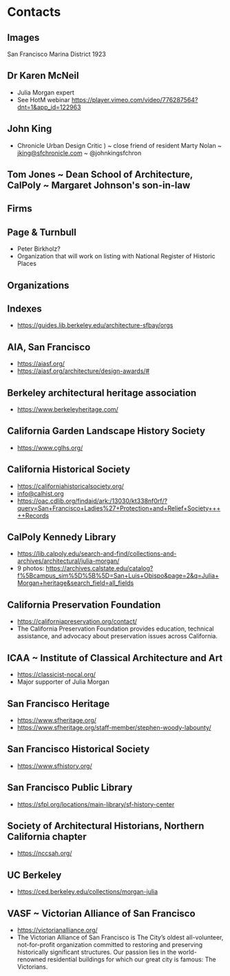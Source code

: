 # Contacts

## Images

San Francisco Marina District 1923



## Dr Karen McNeil

* Julia Morgan expert
* See HotM webinar https://player.vimeo.com/video/776287564?dnt=1&app_id=122963

## John King

* Chronicle Urban Design Critic ) ~ close friend of resident Marty Nolan ~ jking@sfchronicle.com ~ @johnkingsfchron

## Tom Jones ~ Dean School of Architecture, CalPoly ~ Margaret Johnson's son-in-law

## Firms

## Page & Turnbull

* Peter Birkholz?
* Organization that will work on listing with National Register of Historic Places


## Organizations

## Indexes

* https://guides.lib.berkeley.edu/architecture-sfbay/orgs


## AIA, San Francisco

* https://aiasf.org/
* https://aiasf.org/architecture/design-awards/#


## Berkeley architectural heritage association

* https://www.berkeleyheritage.com/


## California Garden Landscape History Society

* https://www.cglhs.org/


## California Historical Society

* https://californiahistoricalsociety.org/
* info@calhist.org
* https://oac.cdlib.org/findaid/ark:/13030/kt338nf0rf/?query=San+Francisco+Ladies%27+Protection+and+Relief+Society+++++Records

## CalPoly Kennedy Library

* https://lib.calpoly.edu/search-and-find/collections-and-archives/architectural/julia-morgan/
* 9 photos: https://archives.calstate.edu/catalog?f%5Bcampus_sim%5D%5B%5D=San+Luis+Obispo&page=2&q=Julia+Morgan+heritage&search_field=all_fields


## California Preservation Foundation

* https://californiapreservation.org/contact/
* The California Preservation Foundation provides education, technical assistance, and advocacy about preservation issues across California.


## ICAA ~ Institute of Classical Architecture and Art

* https://classicist-nocal.org/
* Major supporter of Julia Morgan


## San Francisco Heritage

* https://www.sfheritage.org/
* https://www.sfheritage.org/staff-member/stephen-woody-labounty/


## San Francisco Historical Society

* https://www.sfhistory.org/

## San Francisco Public Library

* https://sfpl.org/locations/main-library/sf-history-center


## Society of Architectural Historians, Northern California chapter

* https://nccsah.org/


## UC Berkeley

* https://ced.berkeley.edu/collections/morgan-julia


## VASF ~ Victorian Alliance of San Francisco

* https://victorianalliance.org/
* The Victorian Alliance of San Francisco is The City’s oldest all-volunteer, not-for-profit organization committed to restoring and preserving historically significant structures. Our passion lies in the world-renowned residential buildings for which our great city is famous: The Victorians.
